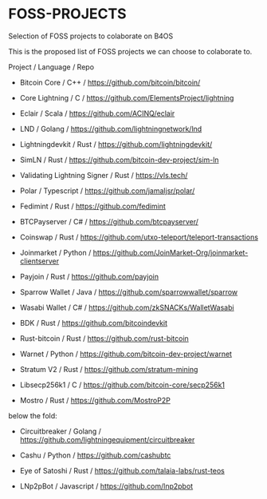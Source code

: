 # FOSS-PROJECTS
Selection of FOSS projects to colaborate on B4OS

This is the proposed list of FOSS projects we can choose to colaborate to.

Project / Language / Repo

* Bitcoin Core / C++ / https://github.com/bitcoin/bitcoin/

* Core Lightning / C / https://github.com/ElementsProject/lightning

* Eclair / Scala / https://github.com/ACINQ/eclair

* LND	/ Golang / https://github.com/lightningnetwork/lnd

* Lightningdevkit	/ Rust / https://github.com/lightningdevkit/

* SimLN	/ Rust / https://github.com/bitcoin-dev-project/sim-ln

* Validating Lightning Signer /	Rust / https://vls.tech/

* Polar /	Typescript / https://github.com/jamaljsr/polar/

* Fedimint / Rust / https://github.com/fedimint

* BTCPayserver / C# /	https://github.com/btcpayserver/

* Coinswap / Rust / https://github.com/utxo-teleport/teleport-transactions

* Joinmarket / Python /	https://github.com/JoinMarket-Org/joinmarket-clientserver

* Payjoin /	Rust / https://github.com/payjoin

* Sparrow Wallet / Java / https://github.com/sparrowwallet/sparrow

* Wasabi Wallet / C# /	https://github.com/zkSNACKs/WalletWasabi

* BDK / Rust / https://github.com/bitcoindevkit

* Rust-bitcoin / Rust /	https://github.com/rust-bitcoin

* Warnet / Python	/ https://github.com/bitcoin-dev-project/warnet

* Stratum V2 / Rust / https://github.com/stratum-mining

* Libsecp256k1	/ C /	https://github.com/bitcoin-core/secp256k1
  
* Mostro / Rust / https://github.com/MostroP2P


below the fold:

* Circuitbreaker / Golang / https://github.com/lightningequipment/circuitbreaker

* Cashu	/ Python / https://github.com/cashubtc

* Eye of Satoshi	/ Rust / https://github.com/talaia-labs/rust-teos

* LNp2pBot / Javascript / https://github.com/lnp2pbot
